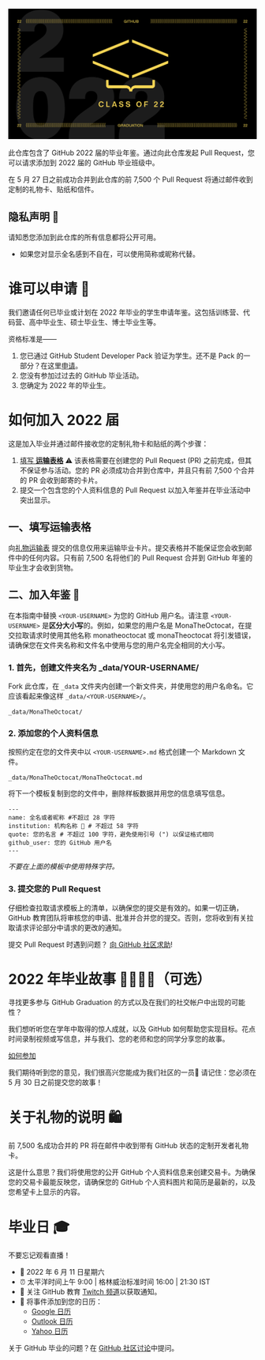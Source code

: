 ![主页](../assets/GHG_Blog_1.jpg)

此仓库包含了 GitHub 2022 届的毕业年鉴。通过向此仓库发起 Pull Request，您可以请求添加到 2022 届的 GitHub 毕业班级中。

在 5 月 27 日之前成功合并到此仓库的前 7,500 个 Pull Request 将通过邮件收到定制的礼物卡、贴纸和信件。

## 隐私声明 👀

请知悉您添加到此仓库的所有信息都将公开可用。

- 如果您对显示全名感到不自在，可以使用简称或昵称代替。

# 谁可以申请 📝

我们邀请任何已毕业或计划在 2022 年毕业的学生申请年鉴。这包括训练营、代码营、高中毕业生、硕士毕业生、博士毕业生等。

资格标准是——
1. 您已通过 GitHub Student Developer Pack 验证为学生。还不是 Pack 的一部分？在这里[申请](https://education.github.com/discount_requests/student_application?utm_source=2022-06-11-GitHubGraduation)。
2. 您没有参加过过去的 GitHub 毕业活动。
3. 您确定为 2022 年的毕业生。

# 如何加入 2022 届

这是加入毕业并通过邮件接收您的定制礼物卡和贴纸的两个步骤：
1. [填写 **运输表格**](https://airtable.com/shrVMo8ItH4wjsO9f)
 ⚠️ 该表格需要在创建您的 Pull Request (PR) 之前完成，但其不保证参与活动。您的 PR 必须成功合并到仓库中，并且只有前 7,500 个合并的 PR 会收到邮寄的卡片。
2. 提交一个包含您的个人资料信息的 Pull Request 以加入年鉴并在毕业活动中突出显示。

## 一、填写运输表格

向[礼物运输表](https://airtable.com/shrVMo8ItH4wjsO9f) 提交的信息仅用来运输毕业卡片。提交表格并不能保证您会收到邮件中的任何内容。只有前 7,500 名将他们的 Pull Request 合并到 GitHub 年鉴的毕业生才会收到货物。

##  二、加入年鉴 🏫

在本指南中替换 `<YOUR-USERNAME>` 为您的 GitHub 用户名。请注意 `<YOUR-USERNAME>` 是**区分大小写**的。例如，如果您的用户名是 MonaTheOctocat，在提交拉取请求时使用其他名称 monatheoctocat 或 monaTheoctocat 将引发错误，请确保您在文件夹名称和文件名中使用与您的用户名完全相同的大小写。

### 1. 首先，创建文件夹名为 _data/YOUR-USERNAME/

Fork 此仓库，在 `_data` 文件夹内创建一个新文件夹，并使用您的用户名命名。它应该看起来像这样 `_data/<YOUR-USERNAME>/`。

```
_data/MonaTheOctocat/
```
### 2. 添加您的个人资料信息

按照约定在您的文件夹中以 `<YOUR-USERNAME>.md` 格式创建一个 Markdown 文件。

```
_data/MonaTheOctocat/MonaTheOctocat.md
```
将下一个模板复制到您的文件中，删除样板数据并用您的信息填写信息。
```
---
name: 全名或者昵称 #不超过 28 字符
institution: 机构名称 🚩 # 不超过 58 字符
quote: 您的名言 # 不超过 100 字符，避免使用引号 (") 以保证格式相同
github_user: 您的 GitHub 用户名
---
```

_不要在上面的模板中使用特殊字符。_

### 3. 提交您的 Pull Request

仔细检查拉取请求模板上的清单，以确保您的提交是有效的。如果一切正确，GitHub 教育团队将审核您的申请、批准并合并您的提交。否则，您将收到有关拉取请求评论部分中请求的更改的通知。

提交 Pull Request 时遇到问题？ [向 GitHub 社区求助](https://github.com/orgs/github-community/discussions/categories/github-education)!

# 2022 年毕业故事 👩‍🏫👨‍🏫（可选）

寻找更多参与 GitHub Graduation 的方式以及在我们的社交帐户中出现的可能性？

我们想听听您在学年中取得的惊人成就，以及 GitHub 如何帮助您实现目标。花点时间录制视频或写信息，并与我们、您的老师和您的同学分享您的故事。

[如何参加](https://drive.google.com/file/d/1AcgUKLXx6WIC5s4eanzOfj8EsiYHARrt/view?usp=sharing)

我们期待听到您的意见，我们很高兴您能成为我们社区的一员💖 请记住：您必须在 5 月 30 日之前提交您的故事！
 


# 关于礼物的说明 🛍
前 7,500 名成功合并的 PR 将在邮件中收到带有 GitHub 状态的定制开发者礼物卡。

这是什么意思？我们将使用您的公开 GitHub 个人资料信息来创建交易卡。为确保您的交易卡最能反映您，请确保您的 GitHub 个人资料图片和简历是最新的，以及您希望卡上显示的内容。

# 毕业日 🎓
不要忘记观看直播！

- 📆 2022 年 6 月 11 日星期六
- ⏰ 太平洋时间上午 9:00 | 格林威治标准时间 16:00 | 21:30 IST
- 📍 关注 GitHub 教育 [Twitch 频道](https://twitch.tv/githubeducation)以获取通知。
- 📎 将事件添加到您的日历：
  - [Google 日历](https://calendar.google.com/calendar/render?action=TEMPLATE&dates=20220611T160000Z%2F20220611T180000Z&details=&location=https%3A%2F%2Fwww.twitch.tv%2Fgithubeducation&text=%F0%9F%8E%89%F0%9F%8E%8A%20GitHub%20Graduation%202022%20%F0%9F%8E%89%F0%9F%8E%8A)
  - [Outlook 日历](https://outlook.live.com/calendar/0/deeplink/compose?allday=false&body=&enddt=2022-06-11T18%3A00%3A00%2B00%3A00&location=https%3A%2F%2Fwww.twitch.tv%2Fgithubeducation&path=%2Fcalendar%2Faction%2Fcompose&rru=addevent&startdt=2022-06-11T16%3A00%3A00%2B00%3A00&subject=%F0%9F%8E%89%F0%9F%8E%8A%20GitHub%20Graduation%202022%20%F0%9F%8E%89%F0%9F%8E%8A)
  - [Yahoo 日历](https://calendar.yahoo.com/?desc=&dur=&et=20220611T180000Z&in_loc=https%3A%2F%2Fwww.twitch.tv%2Fgithubeducation&st=20220611T160000Z&title=%F0%9F%8E%89%F0%9F%8E%8A%20GitHub%20Graduation%202022%20%F0%9F%8E%89%F0%9F%8E%8A&v=60)


关于 GitHub 毕业的问题？在 [GitHub 社区讨论](https://github.com/orgs/github-community/discussions/categories/github-education)中提问。
